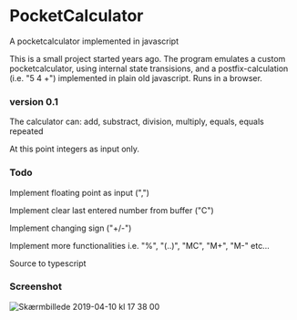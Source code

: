 # PocketCalculator
A pocketcalculator implemented in javascript

This is a small project started years ago. The program emulates a custom pocketcalculator, using internal state transisions, and a postfix-calculation (i.e. "5 4 +") implemented in plain old javascript. Runs in a browser.

### version 0.1

The calculator can: add, substract, division, multiply, equals, equals repeated 

At this point integers as input only.


### Todo

Implement floating point as input (",")

Implement clear last entered number from buffer ("C")

Implement changing sign ("+/-")

Implement more functionalities i.e. "%", "(..)", "MC", "M+", "M-" etc...

Source to typescript


### Screenshot
![Skærmbillede 2019-04-10 kl  17 38 00](https://user-images.githubusercontent.com/48622789/55895256-15d87f80-5bbc-11e9-8889-7e256e652eac.png)
